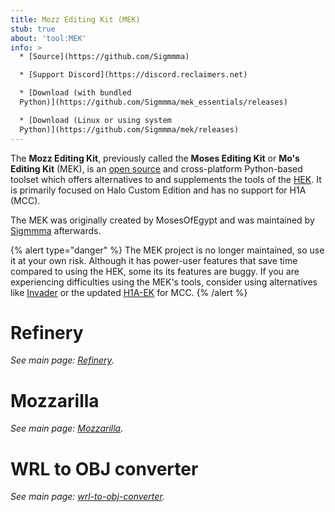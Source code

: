 ```yaml
---
title: Mozz Editing Kit (MEK)
stub: true
about: 'tool:MEK'
info: >
  * [Source](https://github.com/Sigmmma)

  * [Support Discord](https://discord.reclaimers.net)

  * [Download (with bundled
  Python)](https://github.com/Sigmmma/mek_essentials/releases)

  * [Download (Linux or using system
  Python)](https://github.com/Sigmmma/mek/releases)
---
```

The **Mozz Editing Kit**, previously called the **Moses Editing Kit** or **Mo's Editing Kit** (MEK), is an [open source][mek-repo] and cross-platform Python-based toolset which offers alternatives to and supplements the tools of the [HEK](~). It is primarily focused on Halo Custom Edition and has no support for H1A (MCC).

The MEK was originally created by MosesOfEgypt and was maintained by [Sigmmma][] afterwards.

{% alert type="danger" %}
The MEK project is no longer maintained, so use it at your own risk. Although it has power-user features that save time compared to using the HEK, some its its features are buggy. If you are experiencing difficulties using the MEK's tools, consider using alternatives like [Invader](~) or the updated [H1A-EK](~) for MCC.
{% /alert %}

# Refinery
_See main page: [Refinery](~)._

# Mozzarilla
_See main page: [Mozzarilla](~)._

# WRL to OBJ converter
_See main page: [wrl-to-obj-converter](~)._

<!-- ## MEK Essentials -->

[mek-repo]: https://github.com/Sigmmma/mek
[sigmmma]: https://github.com/Sigmmma
